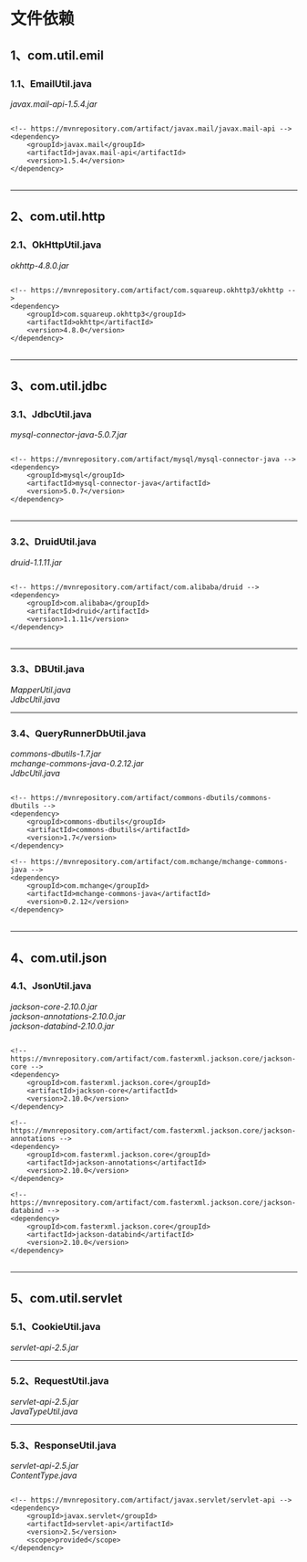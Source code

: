 # 文件依赖

## 1、com.util.emil

### 1.1、EmailUtil.java
*javax.mail-api-1.5.4.jar*<br>
<pre>
<code>
&lt;!-- https://mvnrepository.com/artifact/javax.mail/javax.mail-api --&gt;
&lt;dependency&gt;
	&lt;groupId&gt;javax.mail&lt;/groupId&gt;
	&lt;artifactId&gt;javax.mail-api&lt;/artifactId&gt;
	&lt;version&gt;1.5.4&lt;/version&gt;
&lt;/dependency&gt;
</code>
</pre>

---
## 2、com.util.http

### 2.1、OkHttpUtil.java
*okhttp-4.8.0.jar*<br>
<pre>
<code>
&lt;!-- https://mvnrepository.com/artifact/com.squareup.okhttp3/okhttp --&gt;
&lt;dependency&gt;
	&lt;groupId&gt;com.squareup.okhttp3&lt;/groupId&gt;
	&lt;artifactId&gt;okhttp&lt;/artifactId&gt;
	&lt;version&gt;4.8.0&lt;/version&gt;
&lt;/dependency&gt;
</code>
</pre>

---
## 3、com.util.jdbc

### 3.1、JdbcUtil.java
*mysql-connector-java-5.0.7.jar*<br>
<pre>
<code>
&lt;!-- https://mvnrepository.com/artifact/mysql/mysql-connector-java --&gt;
&lt;dependency&gt;
	&lt;groupId&gt;mysql&lt;/groupId&gt;
	&lt;artifactId&gt;mysql-connector-java&lt;/artifactId&gt;
	&lt;version&gt;5.0.7&lt;/version&gt;
&lt;/dependency&gt;
</code>
</pre>

---
### 3.2、DruidUtil.java
*druid-1.1.11.jar*<br>
<pre>
<code>
&lt;!-- https://mvnrepository.com/artifact/com.alibaba/druid --&gt;
&lt;dependency&gt;
	&lt;groupId&gt;com.alibaba&lt;/groupId&gt;
	&lt;artifactId&gt;druid&lt;/artifactId&gt;
	&lt;version&gt;1.1.11&lt;/version&gt;
&lt;/dependency&gt;
</code>
</pre>

---
### 3.3、DBUtil.java
*MapperUtil.java*<br>
*JdbcUtil.java*

---
### 3.4、QueryRunnerDbUtil.java
*commons-dbutils-1.7.jar*<br>
*mchange-commons-java-0.2.12.jar*<br>
*JdbcUtil.java*<br>
<pre>
<code>
&lt;!-- https://mvnrepository.com/artifact/commons-dbutils/commons-dbutils --&gt;
&lt;dependency&gt;
	&lt;groupId&gt;commons-dbutils&lt;/groupId&gt;
	&lt;artifactId&gt;commons-dbutils&lt;/artifactId&gt;
	&lt;version&gt;1.7&lt;/version&gt;
&lt;/dependency&gt;

&lt;!-- https://mvnrepository.com/artifact/com.mchange/mchange-commons-java --&gt;
&lt;dependency&gt;
	&lt;groupId&gt;com.mchange&lt;/groupId&gt;
	&lt;artifactId&gt;mchange-commons-java&lt;/artifactId&gt;
	&lt;version&gt;0.2.12&lt;/version&gt;
&lt;/dependency&gt;
</code>
</pre>

---
## 4、com.util.json

### 4.1、JsonUtil.java
*jackson-core-2.10.0.jar*<br>
*jackson-annotations-2.10.0.jar*<br>
*jackson-databind-2.10.0.jar*<br>
<pre>
<code>
&lt;!-- https://mvnrepository.com/artifact/com.fasterxml.jackson.core/jackson-core --&gt;
&lt;dependency&gt;
	&lt;groupId&gt;com.fasterxml.jackson.core&lt;/groupId&gt;
	&lt;artifactId&gt;jackson-core&lt;/artifactId&gt;
	&lt;version&gt;2.10.0&lt;/version&gt;
&lt;/dependency&gt;

&lt;!-- https://mvnrepository.com/artifact/com.fasterxml.jackson.core/jackson-annotations --&gt;
&lt;dependency&gt;
	&lt;groupId&gt;com.fasterxml.jackson.core&lt;/groupId&gt;
	&lt;artifactId&gt;jackson-annotations&lt;/artifactId&gt;
	&lt;version&gt;2.10.0&lt;/version&gt;
&lt;/dependency&gt;

&lt;!-- https://mvnrepository.com/artifact/com.fasterxml.jackson.core/jackson-databind --&gt;
&lt;dependency&gt;
	&lt;groupId&gt;com.fasterxml.jackson.core&lt;/groupId&gt;
	&lt;artifactId&gt;jackson-databind&lt;/artifactId&gt;
	&lt;version&gt;2.10.0&lt;/version&gt;
&lt;/dependency&gt;
</code>
</pre>

---
## 5、com.util.servlet

### 5.1、CookieUtil.java
*servlet-api-2.5.jar*

---
### 5.2、RequestUtil.java
*servlet-api-2.5.jar*<br>
*JavaTypeUtil.java*

---
### 5.3、ResponseUtil.java
*servlet-api-2.5.jar*<br>
*ContentType.java*<br>
<pre>
<code>
&lt;!-- https://mvnrepository.com/artifact/javax.servlet/servlet-api --&gt;
&lt;dependency&gt;
	&lt;groupId&gt;javax.servlet&lt;/groupId&gt;
	&lt;artifactId&gt;servlet-api&lt;/artifactId&gt;
	&lt;version&gt;2.5&lt;/version&gt;
	&lt;scope&gt;provided&lt;/scope&gt;
&lt;/dependency&gt;
</code>
</pre>
